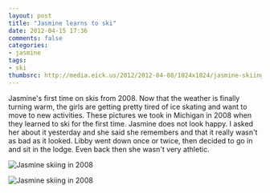 ```yaml
---
layout: post
title: "Jasmine learns to ski"
date: 2012-04-15 17:36
comments: false
categories: 
- jasmine
tags:
- ski
thumbsrc: http://media.eick.us/2012/2012-04-08/1024x1024/jasmine-skiing-2008-001.jpg
---
```

Jasmine's first time on skis from 2008.  Now that the weather is finally turning warm, the girls are getting pretty tired of ice skating and want to move to new activities.  These pictures we took in Michigan in 2008 when they learned to ski for the first time.  Jasmine does not look happy.  I asked her about it yesterday and she said she remembers and that it really wasn't as bad as it looked.  Libby went down once or twice, then decided to go in and sit in the lodge.  Even back then she wasn't very athletic.



![Jasmine skiing in 2008](http://media.eick.us/media/photographs/2012/2012-04-08/jasmine-skiing-2008-001.jpg)




![Jasmine skiing in 2008](http://media.eick.us/media/photographs/2012/2012-04-08/20080127-20080127-IMG_1993-.jpg)


